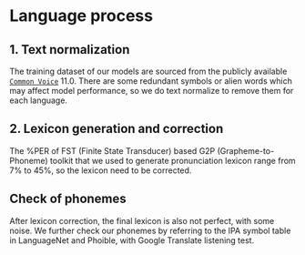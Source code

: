 # Language process
## 1. Text normalization 
The training dataset of our models are sourced from the publicly available [`Common Voice`](https://commonvoice.mozilla.org/) 11.0. There are some redundant symbols or alien words which may affect model performance, so we do text normalize to remove them for each language.

## 2. Lexicon generation and correction
The %PER of FST (Finite State Transducer) based G2P (Grapheme-to-Phoneme) toolkit that we used to generate pronunciation lexicon range from 7% to 45%, so the lexicon need to be corrected.

## Check of phonemes
After lexicon correction, the final lexicon is also not perfect, with some noise. We further check our phonemes by referring to the IPA symbol table in LanguageNet and Phoible, with Google Translate listening test.